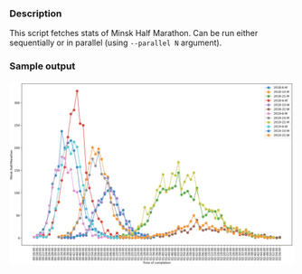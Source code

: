 ### Description
This script fetches stats of Minsk Half Marathon. Can be run either sequentially or in parallel (using `--parallel N` argument).

### Sample output
![sample stats output](sample.png)